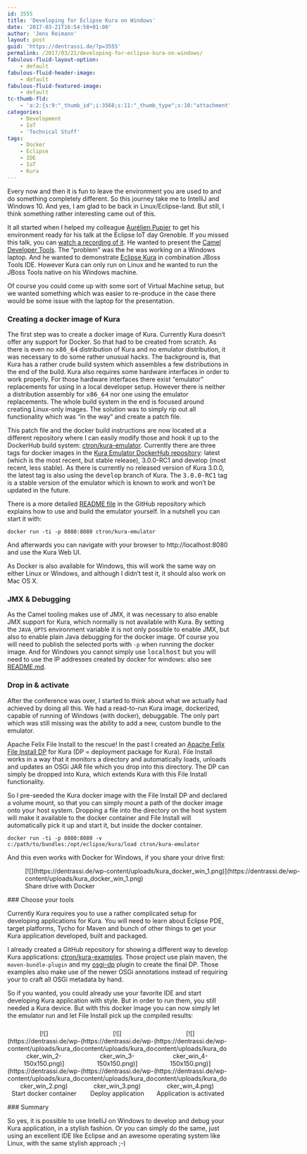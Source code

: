 ```yaml
---
id: 3555
title: 'Developing for Eclipse Kura on Windows'
date: '2017-03-21T16:54:58+01:00'
author: 'Jens Reimann'
layout: post
guid: 'https://dentrassi.de/?p=3555'
permalink: /2017/03/21/developing-for-eclipse-kura-on-windows/
fabulous-fluid-layout-option:
    - default
fabulous-fluid-header-image:
    - default
fabulous-fluid-featured-image:
    - default
tc-thumb-fld:
    - 'a:2:{s:9:"_thumb_id";i:3568;s:11:"_thumb_type";s:10:"attachment";}'
categories:
    - Development
    - IoT
    - 'Technical Stuff'
tags:
    - Docker
    - Eclipse
    - IDE
    - IoT
    - Kura
---
```


Every now and then it is fun to leave the environment you are used to and do something completely different. So this journey take me to IntelliJ and Windows 10. And yes, I am glad to be back in Linux/Eclipse-land. But still, I think something rather interesting came out of this.

<!-- more -->

It all started when I helped my colleague [Aurélien Pupier](https://www.linkedin.com/in/aurelienpupier/) to get his environment ready for his talk at the Eclipse IoT day Grenoble. If you missed this talk, you can [watch a recording of it](https://gricad.univ-grenoble-alpes.fr/video/integration-apache-camel-eclipse-kura). He wanted to present the [Camel Developer Tools](https://tools.jboss.org/features/apachecamel.html). The <q>problem</q> was the he was working on a Windows laptop. And he wanted to demonstrate [Eclipse Kura](https://eclipse.org/kura) in combination JBoss Tools IDE. However Kura can only run on Linux and he wanted to run the JBoss Tools native on his Windows machine.

Of course you could come up with some sort of Virtual Machine setup, but we wanted something which was easier to re-produce in the case there would be some issue with the laptop for the presentation.

### Creating a docker image of Kura

The first step was to create a docker image of Kura. Currently Kura doesn’t offer any support for Docker. So that had to be created from scratch. As there is even no <tt>x86\_64</tt> distribution of Kura and no emulator distribution, it was necessary to do some rather unusual hacks. The background is, that Kura has a rather crude build system which assembles a few distributions in the end of the build. Kura also requires some hardware interfaces in order to work properly. For those hardware interfaces there exist <q>emulator</q> replacements for using in a local developer setup. However there is neither a distribution assembly for <tt>x86\_64</tt> nor one using the emulator replacements. The whole build system in the end is focused around creating Linux-only images. The solution was to simply rip out all functionality which was <q>in the way</q> and create a patch file.

This patch file and the docker build instructions are now located at a different repository where I can easily modify those and hook it up to the DockerHub build system: [ctron/kura-emulator](https://github.com/ctron/kura-emulator). Currently there are three tags for docker images in the [Kura Emulator DockerHub repository](https://hub.docker.com/r/ctron/kura-emulator/tags/): latest (which is the most recent, but stable release), 3.0.0-RC1 and develop (most recent, less stable). As there is currently no released version of Kura 3.0.0, the latest tag is also using the <tt>develop</tt> branch of Kura. The <tt>3.0.0-RC1</tt> tag is a stable version of the emulator which is known to work and won’t be updated in the future.

There is a more detailed [README file](https://github.com/ctron/kura-emulator/blob/master/README.md) in the GitHub repository which explains how to use and build the emulator yourself. In a nutshell you can start it with:

```
docker run -ti -p 8080:8080 ctron/kura-emulator
```

And afterwards you can navigate with your browser to http://localhost:8080 and use the Kura Web UI.

As Docker is also available for Windows, this will work the same way on either Linux or Windows, and although I didn’t test it, it should also work on Mac OS X.

### JMX &amp; Debugging

As the Camel tooling makes use of JMX, it was necessary to also enable JMX support for Kura, which normally is not available with Kura. By setting the `JAVA_OPTS` environment variable it is not only possible to enable JMX, but also to enable plain Java debugging for the docker image. Of course you will need to publish the selected ports with `-p` when running the docker image. And for Windows you cannot simply use <tt>localhost</tt> but you will need to use the IP addresses created by docker for windows: also see [README.md](https://github.com/ctron/kura-emulator/blob/master/README.md#running-with-jmx-enabled).

### Drop in &amp; activate

After the conference was over, I started to think about what we actually had achieved by doing all this. We had a read-to-run Kura image, dockerized, capable of running of Windows (with docker), debuggable. The only part which was still missing was the ability to add a new, custom bundle to the emulator.

Apache Felix File Install to the rescue! In the past I created an [Apache Felix File Install DP](https://dentrassi.de/kura-addons/#apache-file-install) for Kura (DP = deployment package for Kura). File Install works in a way that it monitors a directory and automatically loads, unloads and updates an OSGi JAR file which you drop into this directory. The DP can simply be dropped into Kura, which extends Kura with this File Install functionality.

So I pre-seeded the Kura docker image with the File Install DP and declared a volume mount, so that you can simply mount a path of the docker image onto your host system. Dropping a file into the directory on the host system will make it available to the docker container and File Install will automatically pick it up and start it, but inside the docker container.

```
docker run -ti -p 8080:8080 -v c:/path/to/bundles:/opt/eclipse/kura/load ctron/kura-emulator
```

And this even works with Docker for Windows, if you share your drive first:

<figure aria-describedby="caption-attachment-3563" class="wp-caption aligncenter" id="attachment_3563" style="width: 852px">[![](https://dentrassi.de/wp-content/uploads/kura_docker_win_1.png)](https://dentrassi.de/wp-content/uploads/kura_docker_win_1.png)<figcaption class="wp-caption-text" id="caption-attachment-3563">Share drive with Docker</figcaption></figure>### Choose your tools

Currently Kura requires you to use a rather complicated setup for developing applications for Kura. You will need to learn about Eclipse PDE, target platforms, Tycho for Maven and bunch of other things to get your Kura application developed, built and packaged.

I already created a GitHub repository for showing a different way to develop Kura applications: [ctron/kura-examples](https://github.com/ctron/kura-examples). Those project use plain maven, the `maven-bundle-plugin` and my [osgi-dp](https://ctron.github.io/osgi-dp/) plugin to create the final DP. Those examples also make use of the newer OSGi annotations instead of requiring your to craft all OSGi metadata by hand.

So if you wanted, you could already use your favorite IDE and start developing Kura application with style. But in order to run them, you still needed a Kura device. But with this docker image you can now simply let the emulator run and let File Install pick up the compiled results:

 <style>
			#gallery-3 {
				margin: auto;
			}
			#gallery-3 .gallery-item {
				float: left;
				margin-top: 10px;
				text-align: center;
				width: 33%;
			}
			#gallery-3 img {
				border: 2px solid #cfcfcf;
			}
			#gallery-3 .gallery-caption {
				margin-left: 0;
			}
			/* see gallery_shortcode() in wp-includes/media.php */
		</style><div class="gallery galleryid-3555 gallery-columns-3 gallery-size-thumbnail" id="gallery-3"><dl class="gallery-item"> <dt class="gallery-icon landscape"> [![](https://dentrassi.de/wp-content/uploads/kura_docker_win_2-150x150.png)](https://dentrassi.de/wp-content/uploads/kura_docker_win_2.png) </dt> <dd class="wp-caption-text gallery-caption" id="gallery-3-3566"> Start docker container </dd></dl><dl class="gallery-item"> <dt class="gallery-icon landscape"> [![](https://dentrassi.de/wp-content/uploads/kura_docker_win_3-150x150.png)](https://dentrassi.de/wp-content/uploads/kura_docker_win_3.png) </dt> <dd class="wp-caption-text gallery-caption" id="gallery-3-3567"> Deploy application </dd></dl><dl class="gallery-item"> <dt class="gallery-icon landscape"> [![](https://dentrassi.de/wp-content/uploads/kura_docker_win_4-150x150.png)](https://dentrassi.de/wp-content/uploads/kura_docker_win_4.png) </dt> <dd class="wp-caption-text gallery-caption" id="gallery-3-3568"> Application is activated </dd></dl>  
 </div>### Summary

So yes, it is possible to use IntelliJ on Windows to develop and debug your Kura application, in a stylish fashion. Or you can simply do the same, just using an excellent IDE like Eclipse and an awesome operating system like Linux, with the same stylish approach ;-)
